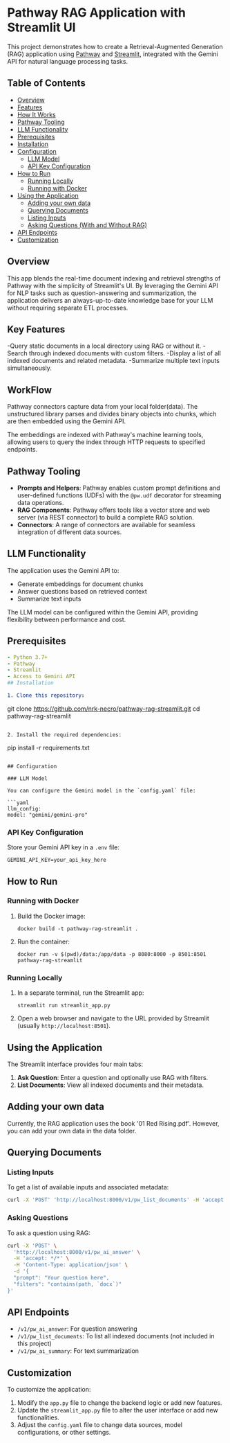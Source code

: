 # Pathway RAG Application with Streamlit UI

This project demonstrates how to create a Retrieval-Augmented Generation (RAG) application using [Pathway](https://github.com/pathwaycom/pathway) and [Streamlit](https://streamlit.io/), integrated with the Gemini API for natural language processing tasks.

## Table of Contents
- [Overview](#overview)
- [Features](#features)
- [How It Works](#how-it-works)
- [Pathway Tooling](#pathway-tooling)
- [LLM Functionality](#llm-functionality)
- [Prerequisites](#prerequisites)
- [Installation](#installation)
- [Configuration](#configuration)
  - [LLM Model](#llm-model)
  - [API Key Configuration](#api-key-configuration)
- [How to Run](#how-to-run)
  - [Running Locally](#running-locally)
  - [Running with Docker](#running-with-docker)
- [Using the Application](#using-the-application)
  - [Adding your own data](#adding-your-own-data)
  - [Querying Documents](#querying-documents)
  - [Listing Inputs](#listing-inputs)
  - [Asking Questions (With and Without RAG)](#asking-questions-with-and-without-rag)
- [API Endpoints](#api-endpoints)
- [Customization](#customization)

## Overview

This app blends the real-time document indexing and retrieval strengths of Pathway with the simplicity of Streamlit's UI. By leveraging the Gemini API for NLP tasks such as question-answering and summarization, the application delivers an always-up-to-date knowledge base for your LLM without requiring separate ETL processes.

## Key Features

-Query static documents in a local directory using RAG or without it.
-Search through indexed documents with custom filters.
-Display a list of all indexed documents and related metadata.
-Summarize multiple text inputs simultaneously.

## WorkFlow

Pathway connectors capture data from your local folder(data). The unstructured library parses and divides binary objects into chunks, which are then embedded using the Gemini API.

The embeddings are indexed with Pathway's machine learning tools, allowing users to query the index through HTTP requests to specified endpoints.

## Pathway Tooling

- **Prompts and Helpers**: Pathway enables custom prompt definitions and user-defined functions (UDFs) with the `@pw.udf` decorator for streaming data operations.
- **RAG Components**: Pathway offers tools like a vector store and web server (via REST connector) to build a complete RAG solution.
- **Connectors**: A range of connectors are available for seamless integration of different data sources.

## LLM Functionality

The application uses the Gemini API to:
- Generate embeddings for document chunks
- Answer questions based on retrieved context
- Summarize text inputs

The LLM model can be configured within the Gemini API, providing flexibility between performance and cost.

## Prerequisites

```yaml
- Python 3.7+
- Pathway
- Streamlit
- Access to Gemini API
## Installation

1. Clone this repository:
   ```
   git clone https://github.com/nrk-necro/pathway-rag-streamlit.git
   cd pathway-rag-streamlit
   ```

2. Install the required dependencies:
   ```
   pip install -r requirements.txt
   ```

## Configuration

### LLM Model

You can configure the Gemini model in the `config.yaml` file:

```yaml
llm_config:
  model: "gemini/gemini-pro"
```


### API Key Configuration

Store your Gemini API key in a `.env` file:

```
GEMINI_API_KEY=your_api_key_here
```

## How to Run

### Running with Docker

1. Build the Docker image:
   ```
   docker build -t pathway-rag-streamlit .
   ```

2. Run the container:
   ```
   docker run -v $(pwd)/data:/app/data -p 8080:8000 -p 8501:8501 pathway-rag-streamlit
   ```


### Running Locally


1. In a separate terminal, run the Streamlit app:
   ```
   streamlit run streamlit_app.py
   ```

2. Open a web browser and navigate to the URL provided by Streamlit (usually `http://localhost:8501`).


## Using the Application

The Streamlit interface provides four main tabs:

1. **Ask Question**: Enter a question and optionally use RAG with filters.
2. **List Documents**: View all indexed documents and their metadata.

## Adding your own data
Currently, the RAG application uses the book '01 Red Rising.pdf'. However, you can add your own data in the data folder.

## Querying Documents

### Listing Inputs

To get a list of available inputs and associated metadata:

```bash
curl -X 'POST' 'http://localhost:8000/v1/pw_list_documents' -H 'accept: */*' -H 'Content-Type: application/json'
```



### Asking Questions 

To ask a question using RAG:

```bash
curl -X 'POST' \
  'http://localhost:8000/v1/pw_ai_answer' \
  -H 'accept: */*' \
  -H 'Content-Type: application/json' \
  -d '{
  "prompt": "Your question here",
  "filters": "contains(path, `docx`)"
}'
```



## API Endpoints

- `/v1/pw_ai_answer`: For question answering
- `/v1/pw_list_documents`: To list all indexed documents (not included in this project)
- `/v1/pw_ai_summary`: For text summarization

## Customization

To customize the application:

1. Modify the `app.py` file to change the backend logic or add new features.
2. Update the `streamlit_app.py` file to alter the user interface or add new functionalities.
3. Adjust the `config.yaml` file to change data sources, model configurations, or other settings.

